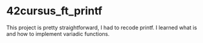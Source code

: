 # 42cursus_ft_printf
This project is pretty straightforward, I had to recode printf. I learned what is and how to implement variadic functions. 
